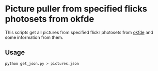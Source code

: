 # Picture puller from specified flicks photosets from okfde
This scripts get all pictures from specified flickr photosets from [okfde](https://www.flickr.com/photos/okfde/) and some information from them.

## Usage
	python get_json.py > pictures.json
